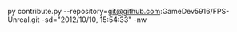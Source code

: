 py contribute.py --repository=git@github.com:GameDev5916/FPS-Unreal.git -sd="2012/10/10, 15:54:33" -nw